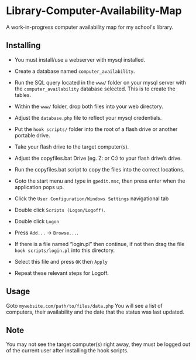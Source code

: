 # Library-Computer-Availability-Map
A  work-in-progress computer availability map for my school's library.

## Installing
- You must install/use a webserver with mysql installed.
- Create a database named `computer_availability`.
- Run the SQL query located in the `www/` folder on your mysql server with the `computer_availability` database selected. This is to create the tables.

- Within the `www/` folder, drop both files into your web directory.
- Adjust the `database.php` file to reflect your mysql credentials.

- Put the `hook scripts/` folder into the root of a flash drive or another portable drive.
- Take your flash drive to the target computer(s).
- Adjust the copyfiles.bat Drive (eg. Z: or C:) to your flash drive’s drive.
- Run the copyfiles.bat script to copy the files into the correct locations.
- Goto the start menu and type in `gpedit.msc`, then press enter when the application pops up.
- Click the `User Configuration/Windows Settings` navigational tab
- Double click `Scripts (Logon/Logoff)`.
- Double click `Logon`
- Press `Add...` -> `Browse...`.
- If there is a file named “login.pl” then continue, if not then drag the file `hook scripts/login.pl` into this directory.
- Select this file and press `OK` then `Apply`
- Repeat these relevant steps for Logoff.

## Usage
Goto `mywebsite.com/path/to/files/data.php`
You will see a list of computers, their availability and the date that the status was last updated.

## Note
You may not see the target computer(s) right away, they must be logged out of the current user after installing the hook scripts.
